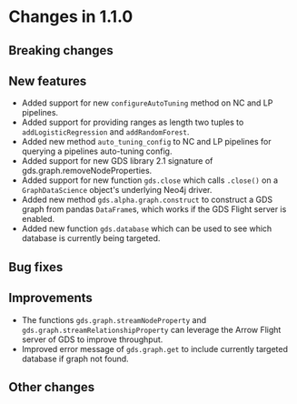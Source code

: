 # Changes in 1.1.0


## Breaking changes


## New features

* Added support for new `configureAutoTuning` method on NC and LP pipelines.
* Added support for providing ranges as length two tuples to `addLogisticRegression` and `addRandomForest`.
* Added new method `auto_tuning_config` to NC and LP pipelines for querying a pipelines auto-tuning config.
* Added support for new GDS library 2.1 signature of gds.graph.removeNodeProperties.
* Added support for new function `gds.close` which calls `.close()` on a `GraphDataScience` object's underlying Neo4j driver.
* Added new method `gds.alpha.graph.construct` to construct a GDS graph from pandas `DataFrame`s, which works if the GDS Flight server is enabled.
* Added new function `gds.database` which can be used to see which database is currently being targeted.


## Bug fixes


## Improvements

* The functions `gds.graph.streamNodeProperty` and `gds.graph.streamRelationshipProperty` can leverage the Arrow Flight server of GDS to improve throughput.
* Improved error message of `gds.graph.get` to include currently targeted database if graph not found.


## Other changes
